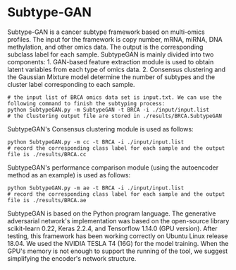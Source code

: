 # Subtype-GAN
Subtype-GAN is a cancer subtype framework based on multi-omics profiles. The input for the framework is copy number, mRNA, miRNA, DNA methylation, and other omics data. The output is the corresponding subclass label for each sample. SubtypeGAN is mainly divided into two components: 1. GAN-based feature extraction module is used to obtain latent variables from each type of omics data. 2. Consensus clustering and the Gaussian Mixture model determine the number of subtypes and the cluster label corresponding to each sample. 
```{r}
# the input list of BRCA omics data set is input.txt. We can use the following command to finish the subtyping process: 
python SubtypeGAN.py -m SubtypeGAN -t BRCA -i ./input/input.list   
# the Clustering output file are stored in ./results/BRCA.SubtypeGAN  
```

SubtypeGAN's Consensus clustering module is used as follows:  
```{r}
python SubtypeGAN.py -m cc -t BRCA -i ./input/input.list
# record the corresponding class label for each sample and the output file is ./results/BRCA.cc
```

SubtypeGAN's performance comparison module (using the autoencoder method as an example) is used as follows: 
```{r}
python SubtypeGAN.py -m ae -t BRCA -i ./input/input.list
# record the corresponding class label for each sample and the output file is ./results/BRCA.ae
```
SubtypeGAN is based on the Python program language. The generative adversarial network's implementation was based on the open-source library scikit-learn 0.22, Keras 2.2.4, and Tensorflow 1.14.0 (GPU version). After testing, this framework has been working correctly on Ubuntu Linux release 18.04. We used the NVIDIA TESLA T4 (16G) for the model training. When the GPU's memory is not enough to support the running of the tool, we suggest simplifying the encoder's network structure.
